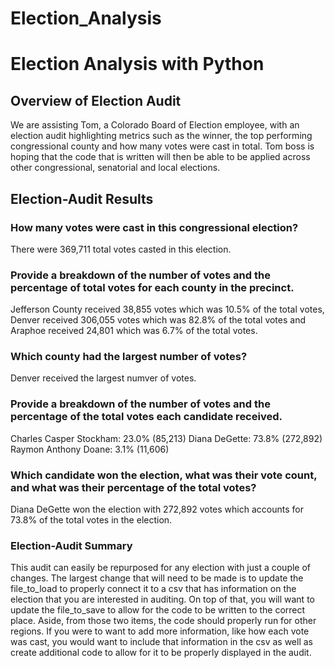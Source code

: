 # Election_Analysis

# Election Analysis with Python

## Overview of Election Audit
We are assisting Tom, a Colorado Board of Election employee, with an election audit highlighting metrics such as the winner, the top performing congressional county and how many votes were cast in total. Tom boss is hoping that the code that is written will then be able to be applied across other congressional, senatorial and local elections.

## Election-Audit Results

### How many votes were cast in this congressional election?
There were 369,711 total votes casted in this election.

### Provide a breakdown of the number of votes and the percentage of total votes for each county in the precinct.
Jefferson County received 38,855 votes which was 10.5% of the total votes, Denver received 306,055 votes which was 82.8% of the total votes and Araphoe received 24,801 which was 6.7% of the total votes.

### Which county had the largest number of votes?
Denver received the largest numver of votes.

### Provide a breakdown of the number of votes and the percentage of the total votes each candidate received.
Charles Casper Stockham: 23.0% (85,213)
Diana DeGette: 73.8% (272,892)
Raymon Anthony Doane: 3.1% (11,606)

### Which candidate won the election, what was their vote count, and what was their percentage of the total votes?
Diana DeGette won the election with 272,892 votes which accounts for 73.8% of the total votes in the election. 

### Election-Audit Summary
This audit can easily be repurposed for any election with just a couple of changes. The largest change that will need to be made is to update the file_to_load to properly connect it to a csv that has information on the election that you are interested in auditing. On top of that, you will want to update the file_to_save to allow for the code to be written to the correct place. Aside, from those two items, the code should properly run for other regions. If you were to want to add more information, like how each vote was cast, you would want to include that information in the csv as well as create additional code to allow for it to be properly displayed in the audit. 
